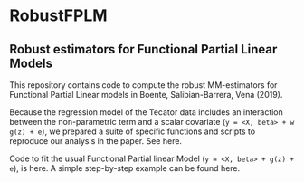 # RobustFPLM
## Robust estimators for Functional Partial Linear Models 

This repository contains code to compute the robust MM-estimators for Functional Partial Linear
models in Boente, Salibian-Barrera, Vena (2019).

Because the regression model of the Tecator data includes an interaction between the non-parametric 
term and a scalar covariate (`y = <X, beta> + w g(z) + e`), we prepared a suite of specific functions and scripts to reproduce 
our analysis in the paper. See here.

Code to fit the usual Functional Partial linear Model (`y = <X, beta> + g(z) + e`), is here. A 
simple step-by-step example can be found here. 
